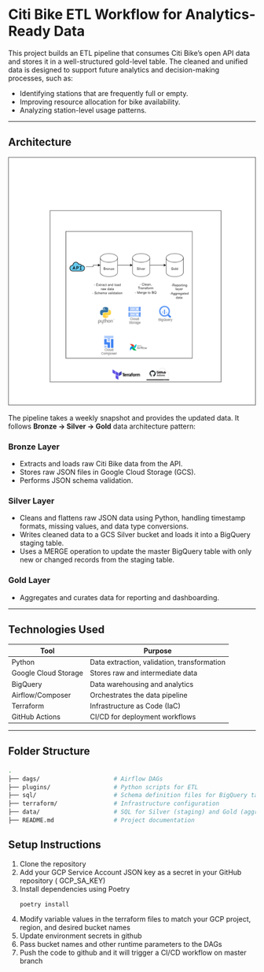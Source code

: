 #  Citi Bike ETL Workflow for Analytics-Ready Data

This project builds an ETL pipeline that consumes Citi Bike’s open API data and stores it in a well-structured gold-level table. The cleaned and unified data is designed to support future analytics and decision-making processes, such as:

- Identifying stations that are frequently full or empty.
- Improving resource allocation for bike availability.
- Analyzing station-level usage patterns.


---

## Architecture

![Architecture Diagram](architecture.png)

The pipeline takes a weekly snapshot and provides the updated data. It follows **Bronze → Silver → Gold** data architecture pattern:

### Bronze Layer
- Extracts and loads raw Citi Bike data from the API.
- Stores raw JSON files in Google Cloud Storage (GCS).
- Performs JSON schema validation.

### Silver Layer
- Cleans and flattens raw JSON data using Python, handling timestamp formats, missing values, and data type conversions.
- Writes cleaned data to a GCS Silver bucket and loads it into a BigQuery staging table.
- Uses a MERGE operation to update the master BigQuery table with only new or changed records from the staging table.

### Gold Layer
- Aggregates and curates data for reporting and dashboarding.

---

## Technologies Used

| Tool             | Purpose                                |
|------------------|----------------------------------------|
| Python           | Data extraction, validation, transformation |
| Google Cloud Storage | Stores raw and intermediate data       |
| BigQuery         | Data warehousing and analytics          |
| Airflow/Composer | Orchestrates the data pipeline          |
| Terraform        | Infrastructure as Code (IaC)            |
| GitHub Actions   | CI/CD for deployment workflows          |

---

## Folder Structure

```bash
.
├── dags/                     # Airflow DAGs
├── plugins/                  # Python scripts for ETL
├── sql/                      # Schema definition files for BigQuery tables
├── terraform/                # Infrastructure configuration
├── data/                     # SQL for Silver (staging) and Gold (aggregation) layers
├── README.md                 # Project documentation

```

## Setup Instructions
1. Clone the repository
2. Add your GCP Service Account JSON key as a secret in your GitHub repository ( GCP_SA_KEY)
3. Install dependencies using Poetry
    ```
    poetry install
    ```
4. Modify variable values in the terraform files to match your GCP project, region, and desired bucket names
5. Update environment secrets in github
6. Pass bucket names and other runtime parameters to the DAGs
7. Push the code to github and it will trigger a CI/CD workflow on master branch


